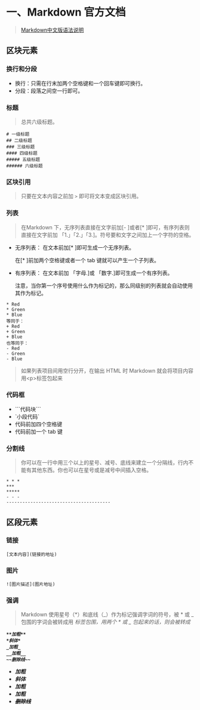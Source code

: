 # 一、Markdown 官方文档
>[Markdown中文版语法说明](https://www.appinn.com/markdown/)
## 区块元素
### 换行和分段
- 换行：只需在行末加两个空格键和一个回车键即可换行。
- 分段：段落之间空一行即可。
### 标题
>总共六级标题。
```
# 一级标题
## 二级标题
### 三级标题
#### 四级标题
##### 五级标题
###### 六级标题
```
### 区块引用
>只要在文本内容之前加 `>` 即可将文本变成区块引用。
### 列表
>在Markdown 下，无序列表直接在文字前加[- ]或者[* ]即可，有序列表则直接在文字前加 「1.」「2.」「3.]。符号要和文字之间加上一个字符的空格。

- 无序列表： 在文本前加[* ]即可生成一个无序列表。

  在[* ]前加两个空格键或者一个 tab 键就可以产生一个子列表。

- 有序列表： 在文本前加 「字母.]或 「数字.]即可生成一个有序列表。

  注意，当你第一个序号使用什么作为标记的，那么同级别的列表就会自动使用其作为标记。
```
* Red
* Green
* Blue
等同于：
+ Red
+ Green
+ Blue
也等同于：
- Red
- Green
- Blue
```
>如果列表项目间用空行分开，在输出 HTML 时 Markdown 就会将项目内容用\<p>标签包起来
### 代码框
* \```代码块\```
* \`小段代码\`
* 代码前加四个空格键
* 代码前加一个 tab 键
### 分割线
>你可以在一行中用三个以上的星号、减号、底线来建立一个分隔线，行内不能有其他东西。你也可以在星号或是减号中间插入空格。
```
* * *
***
*****
- - -
---------------------------------------
```
## 区段元素
### 链接
```
[文本内容](链接的地址)
```
### 图片
```
![图片描述](图片地址)
```
### 强调
>Markdown 使用星号（*）和底线（_）作为标记强调字词的符号，被 * 或 _ 包围的字词会被转成用 <em> 标签包围，用两个 * 或 _ 包起来的话，则会被转成 <strong>
```
**加粗**
*斜体*
_加粗_
__加粗__
~~删除线~~
```
- **加粗**
- *斜体*
- _加粗_
- __加粗__
- ~~删除线~~


